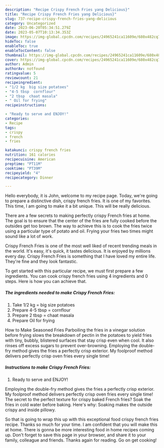 ```yaml
---
description: "Recipe Crispy French Fries yang Delicious}"
title: "Recipe Crispy French Fries yang Delicious}"
slug: 737-recipe-crispy-french-fries-yang-delicious
category: Uncategorized
date: 2023-06-20T05:34:51.279Z
date: 2023-05-07T10:13:34.353Z
image: https://img-global.cpcdn.com/recipes/24965241ca11609e/680x482cq70/crispy-french-fries-recipe-main-photo.jpg
hideToc: false
enableToc: true
enableTocContent: false
thumbnail: https://img-global.cpcdn.com/recipes/24965241ca11609e/680x482cq70/crispy-french-fries-recipe-main-photo.jpg
cover: https://img-global.cpcdn.com/recipes/24965241ca11609e/680x482cq70/crispy-french-fries-recipe-main-photo.jpg
author: Admin
authorAv: notfound
ratingvalue: 5
reviewcount: 21
recipeingredient:
- "1/2 kg  big size potatoes"
- "4-5 tbsp  cornflour"
- "2 tbsp  chaat masala"
- " Oil for frying"
recipeinstructions:

- "Ready to serve and ENJOY!"
categories:
- Recipe
tags:
- crispy
- french
- fries

katakunci: crispy french fries 
nutrition: 161 calories
recipecuisine: American
preptime: "PT11M"
cooktime: "PT39M"
recipeyield: "4"
recipecategory: Dinner

---
```



Hello everybody, it is John, welcome to my recipe page. Today, we're going to prepare a distinctive dish, crispy french fries. It is one of my favorites. This time, I am going to make it a bit unique. This will be really delicious.

There are a few secrets to making perfectly crispy French fries at home. The goal is to ensure that the center of the fries are fully cooked before the outsides get too brown. The way to achieve this is to cook the fries twice using a particular type of potato and oil. Frying your fries two times might sound like a lot of work.

Crispy French Fries is one of the most well liked of recent trending meals in the world. It's easy, it's quick, it tastes delicious. It is enjoyed by millions every day. Crispy French Fries is something that I have loved my entire life. They're fine and they look fantastic.


To get started with this particular recipe, we must first prepare a few ingredients. You can cook crispy french fries using 4 ingredients and 0 steps. Here is how you can achieve that.

<!--inarticleads1-->

##### The ingredients needed to make Crispy French Fries:

1. Take 1/2 kg = big size potatoes
1. Prepare 4-5 tbsp = cornflour
1. Prepare 2 tbsp = chaat masala
1. Prepare  Oil for frying


How to Make Seasoned Fries Parboiling the fries in a vinegar solution before frying slows the breakdown of pectin in the potatoes to yield fries with tiny, bubbly, blistered surfaces that stay crisp even when cool. It also rinses off excess sugars to prevent over-browning. Employing the double-fry method gives the fries a perfectly crisp exterior. My foolproof method delivers perfectly crisp oven fries every single time! 

<!--inarticleads2-->

##### Instructions to make Crispy French Fries:


1. Ready to serve and ENJOY!

Employing the double-fry method gives the fries a perfectly crisp exterior. My foolproof method delivers perfectly crisp oven fries every single time! The secret to the perfect texture for crispy baked French fries? Soak the fries in cold water before baking. Here&#39;s why: Soaking makes the outside crispy and inside pillowy. 

So that is going to wrap this up with this exceptional food crispy french fries recipe. Thanks so much for your time. I am confident that you will make this at home. There is gonna be more interesting food in home recipes coming up. Don't forget to save this page in your browser, and share it to your family, colleague and friends. Thanks again for reading. Go on get cooking!

